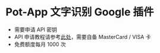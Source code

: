 # Pot-App 文字识别 Google 插件

- 需要申请 API 密钥
- API 申请教程请参考[此处](https://bobtranslate.com/service/ocr/google.html)，需要自备 MasterCard / VISA 卡
- 免费额度每月 1000 次
